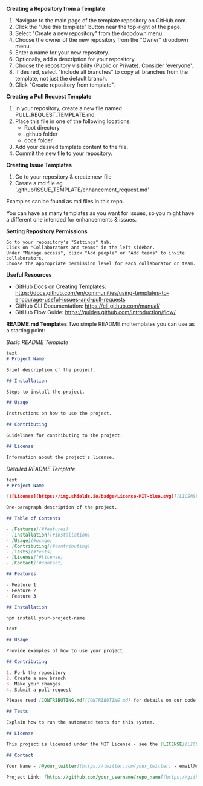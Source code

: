 **Creating a Repository from a Template**

1. Navigate to the main page of the template repository on GitHub.com.
2. Click the "Use this template" button near the top-right of the page.
3. Select "Create a new repository" from the dropdown menu.
4. Choose the owner of the new repository from the "Owner" dropdown menu.
5. Enter a name for your new repository.
6. Optionally, add a description for your repository.
7. Choose the repository visibility (Public or Private). Consider 'everyone'.
8. If desired, select "Include all branches" to copy all branches from the template, not just the default branch.
9. Click "Create repository from template".

**Creating a Pull Request Template**

1. In your repository, create a new file named PULL_REQUEST_TEMPLATE.md.
2. Place this file in one of the following locations:
    - Root directory
    - .github folder
    - docs folder
3. Add your desired template content to the file.
4. Commit the new file to your repository.

**Creating Issue Templates**

1. Go to your repository & create new file
2. Create a md file eg '.github/ISSUE_TEMPLATE/enhancement_request.md'

Examples can be found as md files in this repo.

You can have as many templates as you want for issues, so you might have a different one intended for enhancements & issues.

**Setting Repository Permissions**

    Go to your repository's "Settings" tab.
    Click on "Collaborators and teams" in the left sidebar.
    Under "Manage access", click "Add people" or "Add teams" to invite collaborators.
    Choose the appropriate permission level for each collaborator or team.

**Useful Resources**

- GitHub Docs on Creating Templates: https://docs.github.com/en/communities/using-templates-to-encourage-useful-issues-and-pull-requests
- GitHub CLI Documentation: https://cli.github.com/manual/
- GitHub Flow Guide: https://guides.github.com/introduction/flow/

**README.md Templates**
Two simple README.md templates you can use as a starting point:


*Basic README Template*
```md
text
# Project Name

Brief description of the project.

## Installation

Steps to install the project.

## Usage

Instructions on how to use the project.

## Contributing

Guidelines for contributing to the project.

## License

Information about the project's license.
```

*Detailed README Template*

```md
text
# Project Name

[![License](https://img.shields.io/badge/License-MIT-blue.svg)](LICENSE)

One-paragraph description of the project.

## Table of Contents

- [Features](#features)
- [Installation](#installation)
- [Usage](#usage)
- [Contributing](#contributing)
- [Tests](#tests)
- [License](#license)
- [Contact](#contact)

## Features

- Feature 1
- Feature 2
- Feature 3

## Installation

npm install your-project-name

text

## Usage

Provide examples of how to use your project.

## Contributing

1. Fork the repository
2. Create a new branch
3. Make your changes
4. Submit a pull request

Please read [CONTRIBUTING.md](CONTRIBUTING.md) for details on our code of conduct and the process for submitting pull requests.

## Tests

Explain how to run the automated tests for this system.

## License

This project is licensed under the MIT License - see the [LICENSE](LICENSE) file for details.

## Contact

Your Name - [@your_twitter](https://twitter.com/your_twitter) - email@example.com

Project Link: [https://github.com/your_username/repo_name](https://github.com/your_username/repo_name)
```

```
